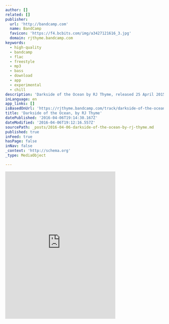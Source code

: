 ```yaml
---
author: []
related: []
publisher:
  url: 'http://bandcamp.com'
  name: BandCamp
  favicon: 'https://f4.bcbits.com/img/a3427121616_3.jpg'
  domain: rjthyme.bandcamp.com
keywords:
  - high-quality
  - bandcamp
  - flac
  - freestyle
  - mp3
  - bass
  - download
  - app
  - experimental
  - chill
description: 'Darkside of the Ocean by RJ Thyme, released 25 April 2015'
inLanguage: en
app_links: []
isBasedOnUrl: 'https://rjthyme.bandcamp.com/track/darkside-of-the-ocean'
title: 'Darkside of the Ocean, by RJ Thyme'
datePublished: '2016-04-06T19:14:30.167Z'
dateModified: '2016-04-06T19:12:16.557Z'
sourcePath: _posts/2016-04-06-darkside-of-the-ocean-by-rj-thyme.md
published: true
inFeed: true
hasPage: false
inNav: false
_context: 'http://schema.org'
_type: MediaObject

---
```

<iframe src="https://cdn.embedly.com/widgets/media.html?src=https%3A%2F%2Fbandcamp.com%2FEmbeddedPlayer%2Fv%3D2%2Ftrack%3D295265307%2Fsize%3Dlarge%2Flinkcol%3D0084B4%2Fnotracklist%3Dtrue%2Ftwittercard%3Dtrue%2F&amp;url=https%3A%2F%2Frjthyme.bandcamp.com%2Ftrack%2Fdarkside-of-the-ocean&amp;image=https%3A%2F%2Ff4.bcbits.com%2Fimg%2Fa3427121616_5.jpg&amp;key=b7d04c9b404c499eba89ee7072e1c4f7&amp;type=text%2Fhtml&amp;schema=bandcamp" width="350" height="467" scrolling="no" frameborder="0" allowfullscreen="allowfullscreen" style=""></iframe>